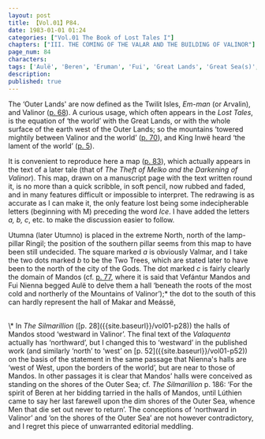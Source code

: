 ```yaml
---
layout: post
title: 【Vol.01】P84.
date: 1983-01-01 01:24
categories: ["Vol.01 The Book of Lost Tales I"]
chapters: ["III. THE COMING OF THE VALAR AND THE BUILDING OF VALINOR"]
page_num: 84
characters: 
tags: ['Aulë', 'Beren', 'Eruman', 'Fui', 'Great Lands', 'Great Sea(s)', 'Inwë', 'Makar', 'Mandos', 'Lúthien', 'Lúthien Tinúviel']
description: 
published: true
---
```


The ‘Outer Lands' are now defined as the Twilit Isles, <I>Em-man</I> (or Arvalin), and Valinor ([p. 68]({{site.baseurl}}/vol01-p68)). A curious usage, which often appears in the <I>Lost Tales</I>, is the equation of ‘the world’ with the Great Lands, or with the whole surface of the earth west of the Outer Lands; so the mountains ‘towered mightily between Valinor and the world’ ([p. 70]({{site.baseurl}}/vol01-p70)), and King Inwë heard ‘the lament of the world’ ([p. 5]({{site.baseurl}}/vol01-p5)).

It is convenient to reproduce here a map ([p. 83]({{site.baseurl}}/vol01-p83)), which actually appears in the text of a later tale (that of <I>The Theft of Melko and the Darkening of Valinor</I>). This map, drawn on a manuscript page with the text written round it, is no more than a quick scribble, in soft pencil, now rubbed and faded, and in many features difficult or impossible to interpret. The redrawing is as accurate as I can make it, the only feature lost being some indecipherable letters (beginning with M) preceding the word <I>Ice</I>. I have added the letters <I>a, b, c</I>, etc. to make the discussion easier to follow.

Utumna (later Utumno) is placed in the extreme North, north of the lamp-pillar Ringil; the position of the southern pillar seems from this map to have been still undecided. The square marked <I>a</I> is obviously Valmar, and I take the two dots marked <I>b</I> to be the Two Trees, which are stated later to have been to the north of the city of the Gods. The dot marked <I>c</I> is fairly clearly the domain of Mandos (cf. [p. 77]({{site.baseurl}}/vol01-p77), where it is said that Vefántur Mandos and Fui Nienna begged Aulë to delve them a hall ‘beneath the roots of the most cold and northerly of the Mountains of Valinor’);\* the dot to the south of this can hardly represent the hall of Makar and Meássë,

<BR>
\* In <I>The Silmarillion</I> ([p. 28]({{site.baseurl}}/vol01-p28)) the halls of Mandos stood ‘westward in Valinor’. The final text of the <I>Valaquenta</I> actually has ‘northward’, but I changed this to ‘westward’ in the published work (and similarly ‘north’ to ‘west’ on [p. 52]({{site.baseurl}}/vol01-p52)) on the basis of the statement in the same passage that Nienna's halls are ‘west of West, upon the borders of the world’, but are near to those of Mandos. In other passages it is clear that Mandos’ halls were conceived as standing on the shores of the Outer Sea; cf. <I>The Silmarillion</I> p. 186: ‘For the spirit of Beren at her bidding tarried in the halls of Mandos, until Lúthien came to say her last farewell upon the dim shores of the Outer Sea, whence Men that die set out never to return’. The conceptions of ‘northward in Valinor’ and ‘on the shores of the Outer Sea’ are not however contradictory, and I regret this piece of unwarranted editorial meddling.

